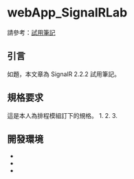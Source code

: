 # webApp_SignalRLab
請參考：[試用筆記](http://relycoding.blogspot.tw/)
## 引言
如題，本文章為 SignalR 2.2.2 試用筆記。

## 規格要求
這是本人為排程模組訂下的規格。
1. 
2.
3.
## 開發環境
* 
* 
* 

